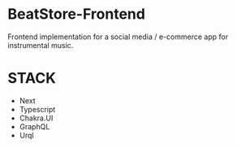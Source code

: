 # BeatStore-Frontend

Frontend implementation for a social media / e-commerce app for instrumental music.

# STACK

-   Next
-   Typescript
-   Chakra.UI
-   GraphQL
-   Urql
